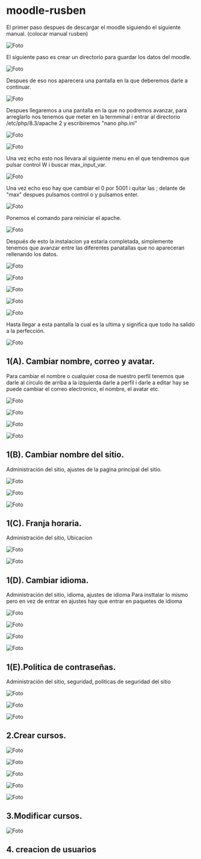 # moodle-rusben

El primer paso despues de descargar el moodle siguiendo el siguiente manual. (colocar manual rusben)

![Foto](1.png)

El siguiente paso es crear un directorio para guardar los datos del moodle.

![Foto](2.png)

Despues de eso nos aparecera una pantalla en la que deberemos darle a continuar.

![Foto](3.png)

Despues llegaremos a una pantalla en la que no podremos avanzar, para arreglarlo nos tenemos que meter en la termminal i entrar al directorio /etc/php/8.3/apache 2 y escribiremos "nano php.ini"

![Foto](4.png)

![Foto](5.png)

Una vez echo esto nos llevara al siguiente menu en el que tendremos que pulsar control W i buscar max_input_var.

![Foto](6.png)

Una vez echo eso hay que cambiar el 0 por 5001 i quitar las ; delante de "max" despues pulsamos control o y pulsamos enter.


![Foto](7.png)

Ponemos el comando para reiniciar el apache.

![Foto](8.png)

Después de esto la instalacion ya estaria completada, simplemente tenemos que avanzar entre las diferentes panatallas que no apareceran rellenando los datos.


![Foto](9.png)

![Foto](10.png)

![Foto](11.png)

![Foto](12.png)

![Foto](13.png)

Hasta llegar a esta pantalla la cual es la ultima y significa que todo ha salido a la perfección.


![Foto](14.png)

## 1(A). Cambiar nombre, correo y avatar.

Para cambiar el nombre o cualquier cosa de nuestro perfil tenemos que darle al circulo de arriba a la izquierda darle a perfil i darle a editar hay se puede cambiar el correo electronico, el nombre, el avatar etc.  

![Foto](15.png)

![Foto](17.png)

![Foto](18.png)

![Foto](19.png)

## 1(B). Cambiar nombre del sitio.

Administración del sitio, ajustes de la pagina principal del sitio.

![Foto](20.png)

![Foto](21.png)

![Foto](22.png)

## 1(C). Franja horaria.

Administración del sitio, Ubicacion

![Foto](20.png)

![Foto](23.png)

## 1(D). Cambiar idioma.
Administración del sitio, idioma, ajustes de idioma
Para insttalar lo mismo pero en vez de entrar en ajustes hay que entrar en paquetes de idioma

![Foto](20.png)

![Foto](24.png)

![Foto](25.png)

![Foto](26.png)

## 1(E).Politica de contraseñas.
Administración del sitio, seguridad, politicas de seguridad del sitio

![Foto](20.png)

![Foto](27.png)

![Foto](28.png)

## 2.Crear cursos.

![Foto](29.png)

![Foto](30.png)

![Foto](31.png)

![Foto](32.png)

![Foto](33.png)


## 3.Modificar cursos.

![Foto](34.png)


## 4. creacion de usuarios
